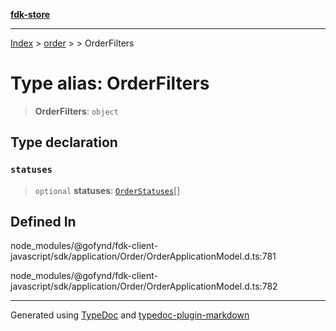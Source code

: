 [**fdk-store**](../../../README.md)
***

[Index](../../../API.md) > [order](../../README.md) > [<internal>](../README.md) > OrderFilters

# Type alias: OrderFilters

> **OrderFilters**: `object`

## Type declaration

### `statuses`

> `optional` **statuses**: [`OrderStatuses`](type-alias.OrderStatuses.md)[]

## Defined In

node\_modules/@gofynd/fdk-client-javascript/sdk/application/Order/OrderApplicationModel.d.ts:781

node\_modules/@gofynd/fdk-client-javascript/sdk/application/Order/OrderApplicationModel.d.ts:782

***
Generated using [TypeDoc](https://typedoc.org/) and [typedoc-plugin-markdown](https://www.npmjs.com/package/typedoc-plugin-markdown)
